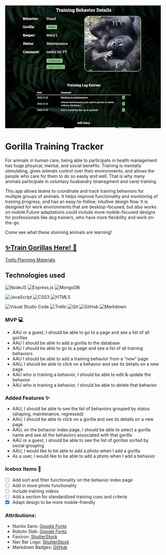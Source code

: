 ![App screenshot gorilla training page](./public/assets/screenshot.png)

# Gorilla Training Tracker

For animals in human care, being able to participate in health management has huge phsyical, mental, and social benefits. Training is mentally stimulating, gives animals control over their environments, and allows the people who care for them to do so easily and well. That is why many animals participate in voluntary husbandry (managment and care) training.

This app allows teams to coordinate and track training behaviors for multiple groups of animals. It helps improve functionality and monitoring of training progress, and has an easy-to-follow, intuitive design flow. It is designed for work environments that are desktop-focused, but also works on mobile.Future adaptations could include more mobile-focused designs for professionals like dog trainers, who have more flexibility and work on-the-go.

Come see what these stunning animals are learning!

## [✨Train Gorillas Here! 🦍](https://gorilla-training-tracker.fly.dev/)

[Trello Planning Materials](https://trello.com/b/PANVRNWF/ml-training-app)

## Technologies used
![NodeJS](https://img.shields.io/badge/node.js-6DA55F?style=for-the-badge&logo=node.js&logoColor=white)
![Express.js](https://img.shields.io/badge/express.js-%23404d59.svg?style=for-the-badge&logo=express&logoColor=%2361DAFB)
![MongoDB](https://img.shields.io/badge/MongoDB-%234ea94b.svg?style=for-the-badge&logo=mongodb&logoColor=white)

![JavaScript](https://img.shields.io/badge/javascript-%23323330.svg?style=for-the-badge&logo=javascript&logoColor=%23F7DF1E)
![CSS3](https://img.shields.io/badge/css3-%231572B6.svg?style=for-the-badge&logo=css3&logoColor=white)
![HTML5](https://img.shields.io/badge/html5-%23E34F26.svg?style=for-the-badge&logo=html5&logoColor=white)

![Visual Studio Code](https://img.shields.io/badge/Visual%20Studio%20Code-0078d7.svg?style=for-the-badge&logo=visual-studio-code&logoColor=white)
![Trello](https://img.shields.io/badge/Trello-%23026AA7.svg?style=for-the-badge&logo=Trello&logoColor=white)
![Git](https://img.shields.io/badge/git-%23F05033.svg?style=for-the-badge&logo=git&logoColor=white)
![GitHub](https://img.shields.io/badge/github-%23121011.svg?style=for-the-badge&logo=github&logoColor=white)
![Markdown](https://img.shields.io/badge/markdown-%23000000.svg?style=for-the-badge&logo=markdown&logoColor=white)

### MVP 💻
* AAU or a guest, I should be able to go to a page and see a list of all gorillas
* AAU I should be able to add a gorilla to the database
* AAU I should be able to go to a page and see a list of all training behaviors
* AAU I should be able to add a training behavior from a "new" page
* AAU, I should be able to click on a behavior and see its details on a new page
* AAU who is training a behavior, I should be able to edit & update the behavior
* AAU who is training a behavior, I should be able to delete that behavior

### Added Features ✨
* AAU, I should be able to see the list of behaviors grouped by status (shaping, maintenance, regressed)
* AAU, I should be able to click on a gorilla and see its details on a new page
* AAU, on the behavior index page, I should be able to select a gorilla name and see all the behaviors associated with that gorilla
* AAU or a guest, I should be able to see the list of gorillas sorted by social grouping
* AAU, I would like to be able to add a photo when I add a gorilla
* As a user, I would like to be able to add a photo when I add a behavior

### Icebox Items 🧊 
- [ ] Add sort and filter functionality on the behavior index page
- [ ] Add in more photo functionality
- [ ] Include training videos
- [ ] Add a section for standardized training cues and criteria
- [x] Adapt design to be more mobile-friendly

### Attributions:
* Nunito Sans: [Google Fonts](https://fonts.google.com/specimen/Nunito+Sans?query=nunito+sans)
* Roboto Slab: [Google Fonts](https://fonts.google.com/specimen/Roboto+Slab?query=roboto+slab)
* Favicon: [ShutterStock](https://www.shutterstock.com/image-vector/head-gorilla-silhouette-symbol-illustration-isolated-1609863988)
* Nav Bar Logo: [ShutterStock](https://www.shutterstock.com/image-vector/gorilla-logo-design-icon-vector-illustration-1502595530)
* Markdown Badges: [GitHub](https://github.com/Ileriayo/markdown-badges)

